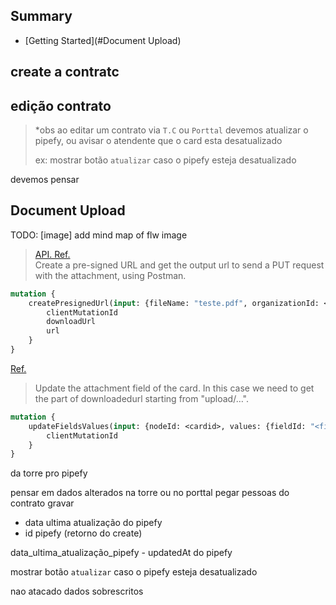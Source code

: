 ## Summary

- [Getting Started](#Document Upload)

## create a contratc
[comment]:<todo> ( todo ref! form fields xls)

## edição contrato
> *obs ao editar um contrato via `T.C` ou `Porttal` devemos 
> atualizar o pipefy, ou avisar o atendente que o card esta desatualizado  
> 
> ex: mostrar botão `atualizar` caso o pipefy esteja desatualizado


devemos pensar

## Document Upload

TODO: [image] add mind map of flw image
> [API. Ref.](https://api-docs.pipefy.com/reference/mutations/createPresignedUrl/)  
> Create a pre-signed URL and get the output url to send a PUT request with the attachment, using Postman.

```graphql
mutation {
    createPresignedUrl(input: {fileName: "teste.pdf", organizationId: <orgid>},) {
        clientMutationId
        downloadUrl
        url
    }
}
```

[Ref.]( https://api-docs.pipefy.com/reference/mutations/updateFieldsValues/)
> Update the attachment field of the card. In this case we need to get the part of downloadedurl starting from "upload/…".

```graphql
mutation {
    updateFieldsValues(input: {nodeId: <cardid>, values: {fieldId: "<field_attachment>", value:["uploads/63c330ba-9747-456d-8862-f616436ea1e8/teste.pdf"], operation: ADD}}) {
        clientMutationId
    }
}
```

da torre pro pipefy

pensar em dados alterados na torre ou no porttal pegar pessoas do contrato gravar

- data ultima atualização do pipefy
- id pipefy (retorno do create)

data_ultima_atualização_pipefy - updatedAt do pipefy

mostrar botão `atualizar` caso o pipefy esteja desatualizado

nao atacado dados sobrescritos

